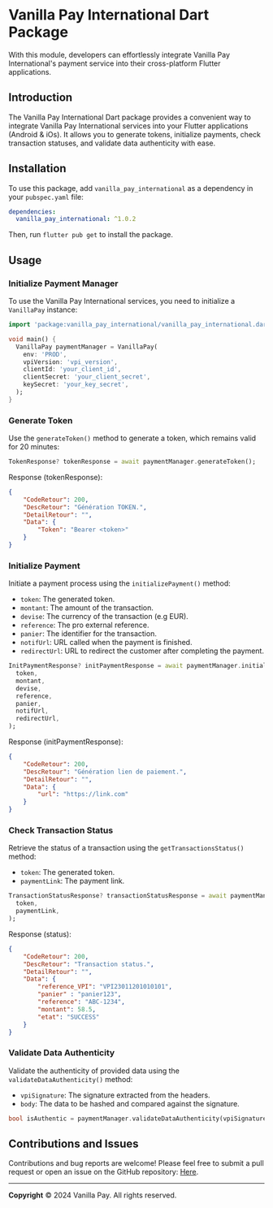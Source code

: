 # Vanilla Pay International Dart Package

With this module, developers can effortlessly integrate Vanilla Pay International's payment service into their cross-platform Flutter applications.

## Introduction

The Vanilla Pay International Dart package provides a convenient way to integrate Vanilla Pay International services into your Flutter applications (Android & iOs). It allows you to generate tokens, initialize payments, check transaction statuses, and validate data authenticity with ease.

## Installation

To use this package, add `vanilla_pay_international` as a dependency in your `pubspec.yaml` file:

```yaml
dependencies:
  vanilla_pay_international: ^1.0.2
```

Then, run `flutter pub get` to install the package.

## Usage

### Initialize Payment Manager

To use the Vanilla Pay International services, you need to initialize a `VanillaPay` instance:

```dart
import 'package:vanilla_pay_international/vanilla_pay_international.dart';

void main() {
  VanillaPay paymentManager = VanillaPay(
    env: 'PROD',
    vpiVersion: 'vpi_version',
    clientId: 'your_client_id',
    clientSecret: 'your_client_secret',
    keySecret: 'your_key_secret',
  );
}
```

### Generate Token
Use the `generateToken()` method to generate a token, which remains valid for 20 minutes:
```dart
TokenResponse? tokenResponse = await paymentManager.generateToken();
```

Response (tokenResponse):
```json
{
    "CodeRetour": 200,
    "DescRetour": "Génération TOKEN.",
    "DetailRetour": "",
    "Data": {
    	"Token": "Bearer <token>"
 	}
}
```
### Initialize Payment

Initiate a payment process using the `initializePayment()` method:

- `token`: The generated token.
- `montant`: The amount of the transaction.
- `devise`: The currency of the transaction (e.g EUR).
- `reference`: The pro external reference.
- `panier`: The identifier for the transaction.
- `notifUrl`: URL called when the payment is finished.
- `redirectUrl`: URL to redirect the customer after completing the payment.



```dart
InitPaymentResponse? initPaymentResponse = await paymentManager.initializePayment(
  token,
  montant,
  devise,
  reference,
  panier,
  notifUrl,
  redirectUrl,
);
```

Response (initPaymentResponse):
```json
{
    "CodeRetour": 200,
    "DescRetour": "Génération lien de paiement.",
    "DetailRetour": "",
    "Data": {
        "url": "https://link.com"
    }
}
```

### Check Transaction Status

Retrieve the status of a transaction using the `getTransactionsStatus()` method:

- `token`: The generated token.
- `paymentLink`: The payment link.


```dart
TransactionStatusResponse? transactionStatusResponse = await paymentManager.checkTransactionStatus(
  token,
  paymentLink,
);
```

Response (status):
```json
{
    "CodeRetour": 200,
    "DescRetour": "Transaction status.",
    "DetailRetour": "",
    "Data": {
        "reference_VPI": "VPI23011201010101",
	    "panier" : "panier123",
        "reference": "ABC-1234",
        "montant": 58.5,
        "etat": "SUCCESS"
    }
}
```

### Validate Data Authenticity

Validate the authenticity of provided data using the `validateDataAuthenticity()` method:

- `vpiSignature`: The signature extracted from the headers.
- `body`: The data to be hashed and compared against the signature.


```dart
bool isAuthentic = paymentManager.validateDataAuthenticity(vpiSignature, body);
```

## Contributions and Issues

Contributions and bug reports are welcome! Please feel free to submit a pull request or open an issue on the GitHub repository: [Here](https://github.com/Rohan29-AN/vanilla_pay_dart.git).

---
**Copyright**   © 2024  Vanilla Pay. All rights reserved.  